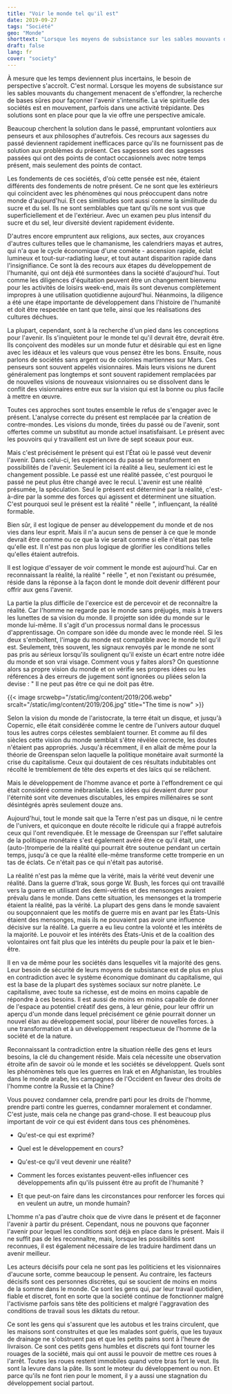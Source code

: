 ```yaml
---
title: "Voir le monde tel qu'il est"
date: 2019-09-27
tags: "Société"
geo: "Monde"
shorttext: "Lorsque les moyens de subsistance sur les sables mouvants du changement menacent de s'effondrer, la recherche de bases sûres pour façonner l'avenir s'intensifie."
draft: false
lang: fr
cover: "society"
---
```


À mesure que les temps deviennent plus incertains, le besoin de perspective s'accroît. C'est normal. Lorsque les moyens de subsistance sur les sables mouvants du changement menacent de s'effondrer, la recherche de bases sûres pour façonner l'avenir s'intensifie. La vie spirituelle des sociétés est en mouvement, parfois dans une activité trépidante. Des solutions sont en place pour que la vie offre une perspective amicale.

Beaucoup cherchent la solution dans le passé, empruntant volontiers aux penseurs et aux philosophes d'autrefois. Ces recours aux sagesses du passé deviennent rapidement inefficaces parce qu'ils ne fournissent pas de solution aux problèmes du présent. Ces sagesses sont des sagesses passées qui ont des points de contact occasionnels avec notre temps présent, mais seulement des points de contact.

Les fondements de ces sociétés, d'où cette pensée est née, étaient différents des fondements de notre présent. Ce ne sont que les extérieurs qui coïncident avec les phénomènes qui nous préoccupent dans notre monde d'aujourd'hui. Et ces similitudes sont aussi comme la similitude du sucre et du sel. Ils ne sont semblables que tant qu'ils ne sont vus que superficiellement et de l'extérieur. Avec un examen peu plus intensif du sucre et du sel, leur diversité devient rapidement évidente.

D'autres encore empruntent aux religions, aux sectes, aux croyances d'autres cultures telles que le chamanisme, les calendriers mayas et autres, qui n'a que le cycle économique d'une comète - ascension rapide, éclat lumineux et tout-sur-radiating lueur, et tout autant disparition rapide dans l'insignifiance. Ce sont là des recours aux étapes du développement de l'humanité, qui ont déjà été surmontées dans la société d'aujourd'hui. Tout comme les diligences d'équitation peuvent être un changement bienvenu pour les activités de loisirs week-end, mais ils sont devenus complètement impropres à une utilisation quotidienne aujourd'hui. Néanmoins, la diligence a été une étape importante de développement dans l'histoire de l'humanité et doit être respectée en tant que telle, ainsi que les réalisations des cultures déchues.

La plupart, cependant, sont à la recherche d'un pied dans les conceptions pour l'avenir. Ils s'inquiètent pour le monde tel qu'il devrait être, devrait être. Ils conçoivent des modèles sur un monde futur et désirable qui est en ligne avec les idéaux et les valeurs que vous pensez être les bons. Ensuite, nous parlons de sociétés sans argent ou de colonies martiennes sur Mars. Ces penseurs sont souvent appelés visionnaires. Mais leurs visions ne durent généralement pas longtemps et sont souvent rapidement remplacées par de nouvelles visions de nouveaux visionnaires ou se dissolvent dans le conflit des visionnaires entre eux sur la vision qui est la bonne ou plus facile à mettre en œuvre.

Toutes ces approches sont toutes ensemble le refus de s'engager avec le présent. L'analyse correcte du présent est remplacée par la création de contre-mondes. Les visions du monde, tirées du passé ou de l'avenir, sont offertes comme un substitut au monde actuel insatisfaisant. Le présent avec les pouvoirs qui y travaillent est un livre de sept sceaux pour eux.

Mais c'est précisément le présent qui est l'État où le passé veut devenir l'avenir. Dans celui-ci, les expériences du passé se transforment en possibilités de l'avenir. Seulement ici la réalité a lieu, seulement ici est le changement possible. Le passé est une réalité passée, c'est pourquoi le passé ne peut plus être changé avec le recul. L'avenir est une réalité présumée, la spéculation. Seul le présent est déterminé par la réalité, c'est-à-dire par la somme des forces qui agissent et déterminent une situation. C'est pourquoi seul le présent est la réalité " réelle ", influençant, la réalité formable.

Bien sûr, il est logique de penser au développement du monde et de nos vies dans leur esprit. Mais il n'a aucun sens de penser à ce que le monde devrait être comme ou ce que la vie serait comme si elle n'était pas telle qu'elle est. Il n'est pas non plus logique de glorifier les conditions telles qu'elles étaient autrefois.

Il est logique d'essayer de voir comment le monde est aujourd'hui. Car en reconnaissant la réalité, la réalité " réelle ", et non l'existant ou présumée, réside dans la réponse à la façon dont le monde doit devenir différent pour offrir aux gens l'avenir.

La partie la plus difficile de l'exercice est de percevoir et de reconnaître la réalité. Car l'homme ne regarde pas le monde sans préjugés, mais à travers les lunettes de sa vision du monde. Il projette son idée du monde sur le monde lui-même. Il s'agit d'un processus normal dans le processus d'apprentissage. On compare son idée du monde avec le monde réel. Si les deux s'emboîtent, l'image du monde est compatible avec le monde tel qu'il est. Seulement, très souvent, les signaux renvoyés par le monde ne sont pas pris au sérieux lorsqu'ils soulignent qu'il existe un écart entre notre idée du monde et son vrai visage. Comment vous y faites alors? On questionne alors sa propre vision du monde et on vérifie ses propres idées ou les références à des erreurs de jugement sont ignorées ou pliées selon la devise : " Il ne peut pas être ce qui ne doit pas être.

{{< image srcwebp="/static/img/content/2019/206.webp" srcalt="/static/img/content/2019/206.jpg" title="The time is now" >}}

Selon la vision du monde de l'aristocrate, la terre était un disque, et jusqu'à Copernic, elle était considérée comme le centre de l'univers autour duquel tous les autres corps célestes semblaient tourner. Et comme au fil des siècles cette vision du monde semblait s'être révélée correcte, les doutes n'étaient pas appropriés. Jusqu'à récemment, il en allait de même pour la théorie de Greenspan selon laquelle la politique monétaire avait surmonté la crise du capitalisme. Ceux qui doutaient de ces résultats indubitables ont récolté le tremblement de tête des experts et des laïcs qui se relâchent.

Mais le développement de l'homme avance et porte à l'effondrement ce qui était considéré comme inébranlable. Les idées qui devaient durer pour l'éternité sont vite devenues discutables, les empires millénaires se sont désintégrés après seulement douze ans.

Aujourd'hui, tout le monde sait que la Terre n'est pas un disque, ni le centre de l'univers, et quiconque en doute récolte le ridicule qui a frappé autrefois ceux qui l'ont revendiquée. Et le message de Greenspan sur l'effet salutaire de la politique monétaire s'est également avéré être ce qu'il était, une (auto-)tromperie de la réalité qui pourrait être soutenue pendant un certain temps, jusqu'à ce que la réalité elle-même transforme cette tromperie en un tas de éclats. Ce n'était pas ce qui n'était pas autorisé.

La réalité n'est pas la même que la vérité, mais la vérité veut devenir une réalité. Dans la guerre d'Irak, sous gorge W. Bush, les forces qui ont travaillé vers la guerre en utilisant des demi-vérités et des mensonges avaient prévalu dans le monde. Dans cette situation, les mensonges et la tromperie étaient la réalité, pas la vérité. La plupart des gens dans le monde savaient ou soupçonnaient que les motifs de guerre mis en avant par les États-Unis étaient des mensonges, mais ils ne pouvaient pas avoir une influence décisive sur la réalité. La guerre a eu lieu contre la volonté et les intérêts de la majorité. Le pouvoir et les intérêts des États-Unis et de la coalition des volontaires ont fait plus que les intérêts du peuple pour la paix et le bien-être.

Il en va de même pour les sociétés dans lesquelles vit la majorité des gens. Leur besoin de sécurité de leurs moyens de subsistance est de plus en plus en contradiction avec le système économique dominant du capitalisme, qui est la base de la plupart des systèmes sociaux sur notre planète. Le capitalisme, avec toute sa richesse, est de moins en moins capable de répondre à ces besoins. Il est aussi de moins en moins capable de donner de l'espace au potentiel créatif des gens, à leur génie, pour leur offrir un aperçu d'un monde dans lequel précisément ce génie pourrait donner un nouvel élan au développement social, pour libérer de nouvelles forces. à une transformation et à un développement respectueux de l'homme de la société et de la nature.

Reconnaissant la contradiction entre la situation réelle des gens et leurs besoins, la clé du changement réside. Mais cela nécessite une observation étroite afin de savoir où le monde et les sociétés se développent. Quels sont les phénomènes tels que les guerres en Irak et en Afghanistan, les troubles dans le monde arabe, les campagnes de l'Occident en faveur des droits de l'homme contre la Russie et la Chine?

Vous pouvez condamner cela, prendre parti pour les droits de l'homme, prendre parti contre les guerres, condamner moralement et condamner. C'est juste, mais cela ne change pas grand-chose. Il est beaucoup plus important de voir ce qui est évident dans tous ces phénomènes.

  - Qu'est-ce qui est exprimé?

  - Quel est le développement en cours?

  - Qu'est-ce qu'il veut devenir une réalité?

  - Comment les forces existantes peuvent-elles influencer ces développements afin qu'ils puissent être au profit de l'humanité ?

  - Et que peut-on faire dans les circonstances pour renforcer les forces qui en veulent un autre, un monde humain?

L'homme n'a pas d'autre choix que de vivre dans le présent et de façonner l'avenir à partir du présent. Cependant, nous ne pouvons que façonner l'avenir pour lequel les conditions sont déjà en place dans le présent. Mais il ne suffit pas de les reconnaître, mais, lorsque les possibilités sont reconnues, il est également nécessaire de les traduire hardiment dans un avenir meilleur.

Les acteurs décisifs pour cela ne sont pas les politiciens et les visionnaires d'aucune sorte, comme beaucoup le pensent. Au contraire, les facteurs décisifs sont ces personnes discrètes, qui se soucient de moins en moins de la somme dans le monde. Ce sont les gens qui, par leur travail quotidien, fiable et discret, font en sorte que la société continue de fonctionner malgré l'activisme parfois sans tête des politiciens et malgré l'aggravation des conditions de travail sous les diktats du retour.

Ce sont les gens qui s'assurent que les autobus et les trains circulent, que les maisons sont construites et que les malades sont guéris, que les tuyaux de drainage ne s'obstruent pas et que les petits pains sont à l'heure de livraison. Ce sont ces petits gens humbles et discrets qui font tourner les rouages de la société, mais qui ont aussi le pouvoir de mettre ces roues à l'arrêt. Toutes les roues restent immobiles quand votre bras fort le veut. Ils sont la levure dans la pâte. Ils sont le moteur du développement ou non. Et parce qu'ils ne font rien pour le moment, il y a aussi une stagnation du développement social partout.

